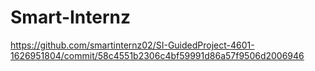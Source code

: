 # Smart-Internz
https://github.com/smartinternz02/SI-GuidedProject-4601-1626951804/commit/58c4551b2306c4bf59991d86a57f9506d2006946
